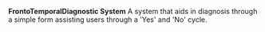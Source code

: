 **FrontoTemporalDiagnostic System**
A system that aids in diagnosis through a simple form assisting users through a 'Yes' and 'No' cycle.
